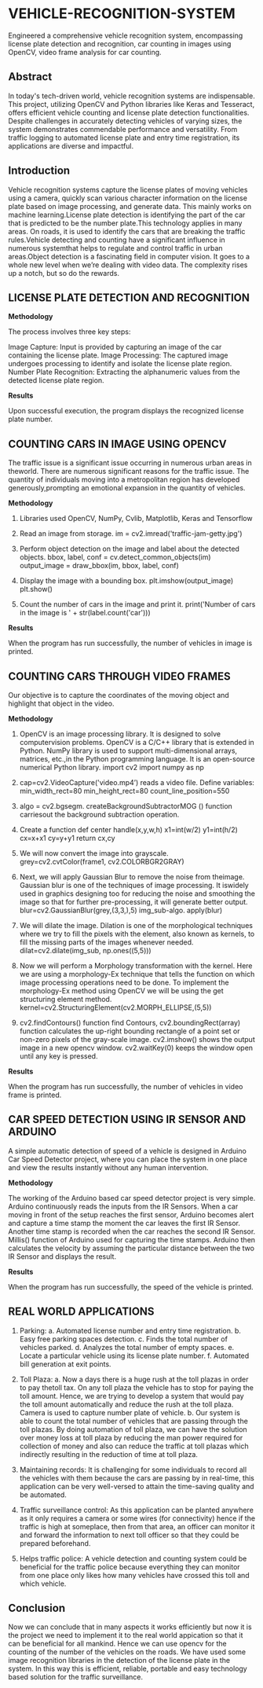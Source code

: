 # VEHICLE-RECOGNITION-SYSTEM
Engineered a comprehensive vehicle recognition system, encompassing license plate detection and recognition, car counting in images using OpenCV, video frame analysis for car counting. 

## Abstract

In today's tech-driven world, vehicle recognition systems are indispensable. This project, utilizing OpenCV and Python libraries like Keras and Tesseract, offers efficient vehicle counting and license plate detection functionalities. Despite challenges in accurately detecting vehicles of varying sizes, the system demonstrates commendable performance and versatility. From traffic logging to automated license plate and entry time registration, its applications are diverse and impactful. 

## Introduction

Vehicle recognition systems capture the license plates of moving vehicles using a camera, quickly scan various character information on the license plate based on image processing, and generate data. This mainly works on machine learning.License plate detection is identifying the part of the car that is predicted to be the number plate.This technology applies in many areas. On roads, it is used to identify the cars that are breaking the traffic rules.Vehicle detecting and counting have a significant influence in numerous systemthat helps to regulate and control traffic in urban areas.Object detection is a fascinating field in computer vision. It goes to a whole new level when we’re dealing with video data. The complexity rises up a notch, but so do the rewards.

## LICENSE PLATE DETECTION AND RECOGNITION


**Methodology**

The process involves three key steps:

Image Capture: Input is provided by capturing an image of the car containing the license plate.
Image Processing: The captured image undergoes processing to identify and isolate the license plate region.
Number Plate Recognition: Extracting the alphanumeric values from the detected license plate region.


**Results**

Upon successful execution, the program displays the recognized license plate number.

## COUNTING CARS IN IMAGE USING OPENCV


The traffic issue is a significant issue occurring in numerous urban areas in theworld. There are numerous significant reasons for the traffic issue. The quantity of
individuals moving into a metropolitan region has developed generously,prompting an emotional expansion in the quantity of vehicles. 

**Methodology**

1. Libraries used OpenCV, NumPy, Cvlib, Matplotlib, Keras and Tensorflow
2. Read an image from storage.
im = cv2.imread('traffic-jam-getty.jpg')

3. Perform object detection on the image and label about the detected
objects.
bbox, label, conf = cv.detect_common_objects(im)
output_image = draw_bbox(im, bbox, label, conf)

4. Display the image with a bounding box.
plt.imshow(output_image)
plt.show()

5. Count the number of cars in the image and print it.
print('Number of cars in the image is ' + str(label.count('car')))


**Results**

When the program has run successfully, the number of vehicles in image is printed.


## COUNTING CARS THROUGH VIDEO FRAMES

Our objective is to capture the coordinates of the moving object and highlight that object in the video.

**Methodology**

1. OpenCV is an image processing library. It is designed to solve computervision problems. OpenCV is a C/C++ library that is extended in Python.
NumPy library is used to support multi-dimensional arrays, matrices, etc.,in the Python programming language. It is an open-source numerical Python library.
import cv2
import numpy as np

2. cap=cv2.VideoCapture('video.mp4’) reads a video file. Define variables:
min_width_rect=80 min_height_rect=80 count_line_position=550

3. algo = cv2.bgsegm. createBackgroundSubtractorMOG () function carriesout the background subtraction operation.
4. Create a function
def center handle(x,y,w,h) x1=int(w/2) 
y1=int(h/2) cx=x+x1 cy=y+y1 return cx,cy

5. We will now convert the image into grayscale.
grey=cv2.cvtColor(frame1, cv2.COLORBGR2GRAY)

6. Next, we will apply Gaussian Blur to remove the noise from theimage. Gaussian blur is one of the techniques of image processing. It iswidely used in graphics designing too for reducing the noise and smoothing the image so that for further pre-processing, it will generate better output.
blur=cv2.GaussianBlur(grey,(3,3,),5)
img_sub-algo. apply(blur)

7. We will dilate the image. Dilation is one of the morphological techniques where we try to fill the pixels with the element, also known as kernels, to
fill the missing parts of the images whenever needed.
dilat=cv2.dilate(img_sub, np.ones((5,5)))

8. Now we will perform a Morphology transformation with the kernel. Here we are using a morphology-Ex technique that tells the function on which
image processing operations need to be done. To implement the morphology-Ex method using OpenCV we will be using the get structuring element method.
kernel=cv2.StructuringElement(cv2.MORPH_ELLIPSE,(5,5))

9. cv2.findContours() function find Contours, cv2.boundingRect(array) function calculates the up-right bounding rectangle of a point set or non-zero pixels of the gray-scale image.
cv2.imshow() shows the output image in a new opencv window.
cv2.waitKey(0) keeps the window open until any key is pressed.

**Results**

When the program has run successfully, the number of vehicles in video frame is printed.

## CAR SPEED DETECTION USING IR SENSOR AND ARDUINO

A simple automatic detection of speed of a vehicle is designed in Arduino Car Speed Detector project, where you can place the system in one place and view the results instantly without any human intervention.

**Methodology**

The working of the Arduino based car speed detector project is very simple. Arduino continuously reads the inputs from the IR Sensors. When a car moving
in front of the setup reaches the first sensor, Arduino becomes alert and capture a time stamp the moment the car leaves the first IR Sensor. Another time stamp is recorded when the car reaches the second IR Sensor. Millis() function of Arduino used for capturing the time stamps. Arduino then calculates the velocity by assuming the particular distance between the two IR Sensor and displays the result.

**Results**

When the program has run successfully, the speed of the vehicle is printed.


## REAL WORLD APPLICATIONS


1. Parking:
a. Automated license number and entry time registration.
b. Easy free parking spaces detection.
c. Finds the total number of vehicles parked.
d. Analyzes the total number of empty spaces.
e. Locate a particular vehicle using its license plate number.
f. Automated bill generation at exit points.

2. Toll Plaza: a. Now a days there is a huge rush at the toll plazas in order to pay thetoll tax. On any toll plaza the vehicle has to stop for paying the toll amount. Hence, we are trying to develop a system that would pay the toll amount automatically and reduce the rush at the toll plaza. Camera is used to capture number plate of vehicle.
b. Our system is able to count the total number of vehicles that are passing through the toll plazas. By doing automation of toll plaza, we can have the solution over money loss at toll plaza by reducing the man power required for collection of money and also can reduce the traffic at toll plazas which indirectly resulting in the reduction of time at toll plaza.

3. Maintaining records:  It is challenging for some individuals to record all the vehicles with them because the cars are passing by in real-time, this application can be very well-versed to attain the time-saving quality and be automated.

4. Traffic surveillance control:  As this application can be planted anywhere as it only requires a camera or some wires (for connectivity) hence if the
traffic is high at someplace, then from that area, an officer can monitor it and forward the information to next toll officer so that they could be prepared beforehand.

5. Helps traffic police:  A vehicle detection and counting system could be beneficial for the traffic police because everything they can monitor from one place only likes how many vehicles have crossed this toll and which vehicle.

## Conclusion

Now we can conclude that in many aspects it works efficiently but now it is the project we need to implement it to the real world appication so that it can be beneficial for all mankind. Hence we can use opencv for the counting of the number of the vehicles on the roads. We have used some image recognition libraries in the detection of the license plate in the system. In this way this is efficient, reliable, portable and easy technology based solution for the traffic surveillance.
